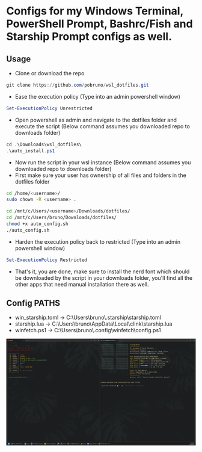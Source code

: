 # Configs for my Windows Terminal, PowerShell Prompt, Bashrc/Fish and Starship Prompt configs as well.

## Usage

- Clone or download the repo

```powershell
git clone https://github.com/pobruno/wsl_dotfiles.git
```

- Ease the execution policy (Type into an admin powershell window)

```powershell
Set-ExecutionPolicy Unrestricted
```

- Open powershell as admin and navigate to the dotfiles folder and execute the script (Below command assumes you downloaded repo to downloads folder)

```powershell
cd .\Downloads\wsl_dotfiles\
.\auto_install.ps1
``` 

- Now run the script in your wsl instance (Below command assumes you downloaded repo to downloads folder)
- First make sure your user has ownership of all files and folders in the dotfiles folder

```bash
cd /home/<username>/
sudo chown -R <username> .
```

```bash
cd /mnt/c/Users/<username>/Downloads/dotfiles/
cd /mnt/c/Users/bruno/Downloads/dotfiles/
chmod +x auto_config.sh
./auto_config.sh
```

- Harden the execution policy back to restricted (Type into an admin powershell window)

```powershell
Set-ExecutionPolicy Restricted
```

- That's it, you are done, make sure to install the nerd font which should be downloaded by the script in your downloads folder, you'll find all the other apps that need manual installation there as well.

## Config PATHS

- win_starship.toml -> C:\Users\bruno\\.starship\starship.toml
- starship.lua -> C:\Users\bruno\AppData\Local\clink\starship.lua
- winfetch.ps1 -> C:\Users\bruno\\.config\winfetch\config.ps1

![image](./images/visu_terminal.png)
